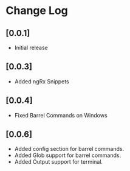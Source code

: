 # Change Log

## [0.0.1]
- Initial release

## [0.0.3]
- Added ngRx Snippets

## [0.0.4]
- Fixed Barrel Commands on Windows

## [0.0.6]
- Added config section for barrel commands.
- Added Glob support for barrel commands.
- Added Output support for terminal.

